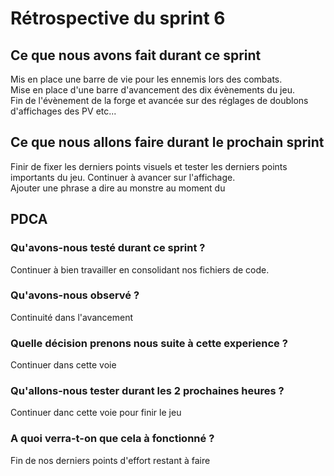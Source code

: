 # Rétrospective du sprint 6


## Ce que nous avons fait durant ce sprint 
Mis en place une barre de vie pour les ennemis lors des combats.  
Mise en place d'une barre d'avancement des dix évènements du jeu.  
Fin de l'évènement de la forge et avancée sur des réglages de doublons d'affichages des PV etc...

## Ce que nous allons faire durant le prochain sprint
Finir de fixer les derniers points visuels et tester les derniers points importants du jeu.
Continuer à avancer sur l'affichage.  
Ajouter une phrase a dire au monstre au moment du 

## PDCA
### Qu'avons-nous testé durant ce sprint ?
Continuer à bien travailler en consolidant nos fichiers de code.

### Qu'avons-nous observé ?
Continuité dans l'avancement

### Quelle décision prenons nous suite à cette experience ?
Continuer dans cette voie

### Qu'allons-nous tester durant les 2 prochaines heures ?
Continuer danc cette voie pour finir le jeu

### A quoi verra-t-on que cela à fonctionné ?
Fin de nos derniers points d'effort restant à faire
